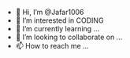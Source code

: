 - 👋 Hi, I’m @Jafar1006
- 👀 I’m interested in CODING
- 🌱 I’m currently learning ... 
- 💞️ I’m looking to collaborate on ...
- 📫 How to reach me ...

<!---
Jafar1006/Jafar1006 is a ✨ special ✨ repository because its `README.md` (this file) appears on your GitHub profile.
You can click the Preview link to take a look at your changes.
--->
